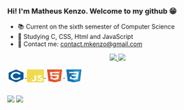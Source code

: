 ### Hi! I'm Matheus Kenzo. Welcome to my github 😁
- 📚 Current on the sixth semester of Computer Science
- 🌱 Studying C, CSS, Html and JavaScript
- 📩 Contact me: contact.mkenzo@gmail.com

<div align="center">
  <a href="https://github.com/mkenzo">
  <img height="170em" src="https://github-readme-stats.vercel.app/api?username=mkenzo&show_icons=true&theme=synthwave&include_all_commits=true&count_private=true"/>
  <img height="170em" src="https://github-readme-stats.vercel.app/api/top-langs/?username=mkenzo&layout=compact&langs_count=7&theme=synthwave"/>
</div>
  
  <div style="display: inline_block"><br>
  <img align="center" alt="Maphas-C" height="30" width="40" src="https://raw.githubusercontent.com/devicons/devicon/master/icons/c/c-plain.svg">
  <img align="center" alt="Maphas-Js" height="30" width="40" src="https://raw.githubusercontent.com/devicons/devicon/master/icons/javascript/javascript-plain.svg">
  <img align="center" alt="Maphas-HTML" height="30" width="40" src="https://raw.githubusercontent.com/devicons/devicon/master/icons/html5/html5-original.svg">
  <img align="center" alt="Maphas-CSS" height="30" width="40" src="https://raw.githubusercontent.com/devicons/devicon/master/icons/css3/css3-original.svg">
</div>
  
  ##
  
<div>
  <a href = "mailto:contact.mkenzo@gmail.com"><img src="https://img.shields.io/badge/Gmail-D14836?style=for-the-badge&logo=gmail&logoColor=white" target="_blank"></a>
  <a href="https://www.linkedin.com/in/m-kenzo/" target="_blank"><img src="https://img.shields.io/badge/-LinkedIn-%230077B5?style=for-the-badge&logo=linkedin&logoColor=white" target="_blank"></a>
</div>
